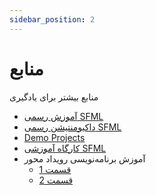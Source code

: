 ```yaml
---
sidebar_position: 2
---
```


# منابع

منابع بیشتر برای یادگیری

- [آموزش رسمی SFML](https://www.sfml-dev.org/tutorials/2.6/)
- [داکیومنتیشن رسمی SFML](https://www.sfml-dev.org/documentation/2.6.1/)
- [Demo Projects](https://github.com/AP-ECE-UT/Game-Material/tree/main/Libraries/SFML/Demo)
- [کارگاه آموزشی SFML](https://www.aparat.com/v/HKoV9)
- آموزش برنامه‌نویسی رویداد محور
  - [قسمت 1](https://www.aparat.com/v/z38qrm5)
  - [قسمت 2](https://www.aparat.com/v/a59964c)
